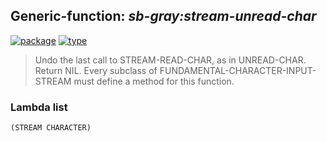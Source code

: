 ## Generic-function: ***sb-gray:stream-unread-char***
[![package](https://img.shields.io/badge/Package-SB--GRAY-5f9ea0.svg?style=social&colorA=999999)](../) [![type](https://img.shields.io/badge/Type-Generic--Function-5f9ea0.svg?style=social&colorA=999999)](../#generic-function) 

> Undo the last call to STREAM-READ-CHAR, as in UNREAD-CHAR.
> Return NIL. Every subclass of FUNDAMENTAL-CHARACTER-INPUT-STREAM
> must define a method for this function.

### Lambda list
```
(STREAM CHARACTER)
```
